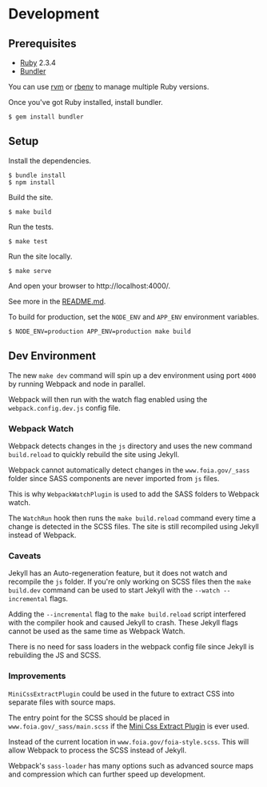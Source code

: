 # Development


## Prerequisites

* [Ruby](https://www.ruby-lang.org/en/) 2.3.4
* [Bundler](https://bundler.io/)

You can use [rvm](https://rvm.io/) or [rbenv](https://github.com/rbenv/rbenv) to manage
multiple Ruby versions.

Once you've got Ruby installed, install bundler.

    $ gem install bundler


## Setup

Install the dependencies.

    $ bundle install
    $ npm install

Build the site.

    $ make build

Run the tests.

    $ make test

Run the site locally.

    $ make serve

And open your browser to http://localhost:4000/.

See more in the [README.md](www.foia.gov/README.md).

To build for production, set the `NODE_ENV` and `APP_ENV` environment variables.

    $ NODE_ENV=production APP_ENV=production make build


## Dev Environment

The new `make dev` command will spin up a dev environment using port `4000` by running Webpack and node in parallel. 

Webpack will then run with the watch flag enabled using the `webpack.config.dev.js` config file.

### Webpack Watch

Webpack detects changes in the `js` directory and uses the new command `build.reload` to quickly rebuild the site using Jekyll.

Webpack cannot automatically detect changes in the `www.foia.gov/_sass` folder since SASS components are never imported from `js` files.

This is why `WebpackWatchPlugin` is used to add the SASS folders to Webpack watch.

The `WatchRun` hook then runs the `make build.reload` command every time a change is detected in the SCSS files.  The site is still recompiled using Jekyll instead of Webpack.

### Caveats 

Jekyll has an Auto-regeneration feature, but it does not watch and recompile the `js` folder.  If you're only working on SCSS files then the `make build.dev` command can be used to start Jekyll with the `--watch --incremental` flags.

Adding the `--incremental` flag to the `make build.reload` script interfered with the compiler hook and caused Jekyll to crash. These Jekyll flags cannot be used as the same time as Webpack Watch.

There is no need for sass loaders in the webpack config file since Jekyll is rebuilding the JS and SCSS.

### Improvements

`MiniCssExtractPlugin` could be used in the future to extract CSS into separate files with source maps.

The entry point for the SCSS should be placed in `www.foia.gov/_sass/main.scss` if the [Mini Css Extract Plugin](https://webpack.js.org/plugins/mini-css-extract-plugin/) is ever used.

Instead of the current location in `www.foia.gov/foia-style.scss`.  This will allow Webpack to process the SCSS instead of Jekyll.

Webpack's `sass-loader` has many options such as advanced source maps and compression which can further speed up development.
